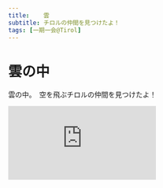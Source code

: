 ```yaml
---
title:    雲
subtitle: チロルの仲間を見つけたよ！
tags: [一期一会@Tirol]
---
```


# 雲の中

雲の中。　空を飛ぶチロルの仲間を見つけたよ！

![20240604-Hafelekarspitze](https://piwigo.schickl.de/i.php?/upload/2024/06/07/20240607065714-8213f169-me.jpg)

